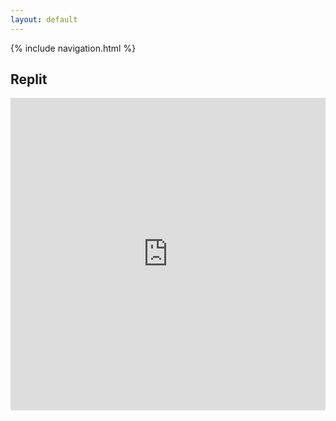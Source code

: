 ```yaml
---
layout: default
---
```


{% include navigation.html %}

## Replit

<iframe frameborder="0" width="100%" height="500px" src="https://replit.com/@vidhik/individualrepo-1?lite=true"></iframe>
